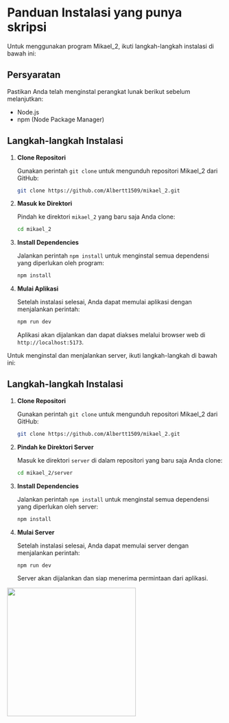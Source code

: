 # Panduan Instalasi yang punya skripsi

Untuk menggunakan program Mikael_2, ikuti langkah-langkah instalasi di bawah ini:

## Persyaratan

Pastikan Anda telah menginstal perangkat lunak berikut sebelum melanjutkan:

- Node.js
- npm (Node Package Manager)

## Langkah-langkah Instalasi

1. **Clone Repositori**

    Gunakan perintah `git clone` untuk mengunduh repositori Mikael_2 dari GitHub:

    ```bash
    git clone https://github.com/Albertt1509/mikael_2.git
    ```

2. **Masuk ke Direktori**

    Pindah ke direktori `mikael_2` yang baru saja Anda clone:

    ```bash
    cd mikael_2
    ```

3. **Install Dependencies**

    Jalankan perintah `npm install` untuk menginstal semua dependensi yang diperlukan oleh program:

    ```bash
    npm install
    ```

4. **Mulai Aplikasi**

    Setelah instalasi selesai, Anda dapat memulai aplikasi dengan menjalankan perintah:

    ```bash
    npm run dev
    ```

    Aplikasi akan dijalankan dan dapat diakses melalui browser web di `http://localhost:5173`.



Untuk menginstal dan menjalankan server, ikuti langkah-langkah di bawah ini:

## Langkah-langkah Instalasi

1. **Clone Repositori**

    Gunakan perintah `git clone` untuk mengunduh repositori Mikael_2 dari GitHub:

    ```bash
    git clone https://github.com/Albertt1509/mikael_2.git
    ```

2. **Pindah ke Direktori Server**

    Masuk ke direktori `server` di dalam repositori yang baru saja Anda clone:

    ```bash
    cd mikael_2/server
    ```

3. **Install Dependencies**

    Jalankan perintah `npm install` untuk menginstal semua dependensi yang diperlukan oleh server:

    ```bash
    npm install
    ```

4. **Mulai Server**

    Setelah instalasi selesai, Anda dapat memulai server dengan menjalankan perintah:

    ```bash
    npm run dev
    ```

    Server akan dijalankan dan siap menerima permintaan dari aplikasi.


<img width="300" align="center"  src="https://tenor.com/view/spongebob-squarepants-tired-sleepy-exhausted-sleep-deprived-gif-13956099591781651657">


